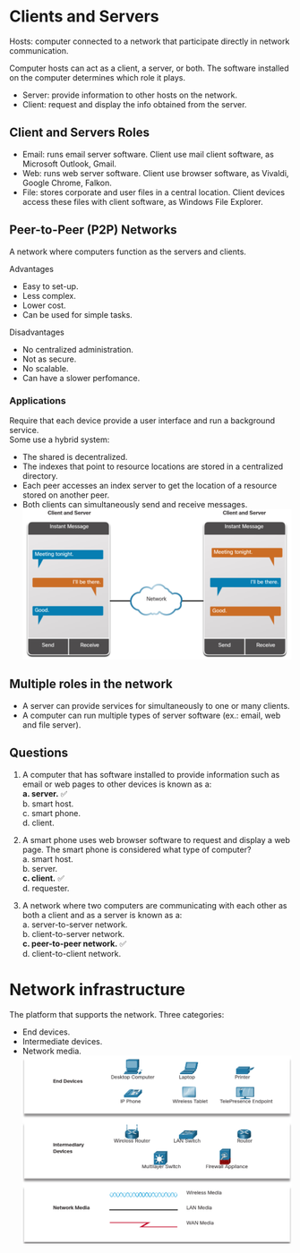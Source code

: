 # Clients and Servers
Hosts: computer connected to a network that participate directly in network communication.  

Computer hosts can act as a client, a server, or both.
The software installed on the computer determines which role it plays.

- Server: provide information to other hosts on the network.
- Client: request and display the info obtained from the server.

## Client and Servers Roles
- Email: runs email server software. Client use mail client software, as Microsoft Outlook, Gmail.  
- Web: runs web server software. Client use browser software, as Vivaldi, Google Chrome, Falkon.  
- File: stores corporate and user files in a central location. Client devices access these files with client software, as Windows File Explorer.  

## Peer-to-Peer (P2P) Networks  
A network where computers function as the servers and clients.  

Advantages
- Easy to set-up.  
- Less complex.  
- Lower cost.  
- Can be used for simple tasks.  

Disadvantages
- No centralized administration.   
- Not as secure.  
- No scalable.  
- Can have a slower perfomance.  

### Applications
Require that each device provide a user interface and run a background service.  
Some use a hybrid system:
- The shared is decentralized.  
- The indexes that point to resource locations are stored in a centralized directory.  
- Each peer accesses an index server to get the location of a resource stored on another peer.  
- Both clients can simultaneously send and receive messages.  
![P2P example](images/p2p-hybrid.png)

## Multiple roles in the network
- A server can provide services for simultaneously to one or many clients.  
- A computer can run multiple types of server software (ex.: email, web and file server).  

## Questions
01. A computer that has software installed to provide information such as email or web pages to other devices is known as a:  
**a. server.** ✅    
b. smart host.  
c. smart phone.  
d. client.  

02. A smart phone uses web browser software to request and display a web page. The smart phone is considered what type of computer?  
a. smart host.  
b. server.  
**c. client.** ✅  
d. requester.  

03. A network where two computers are communicating with each other as both a client and as a server is known as a:  
a. server-to-server network.  
b. client-to-server network.  
**c. peer-to-peer network.** ✅  
d. client-to-client network.  

# Network infrastructure
The platform that supports the network. 
Three categories:  
- End devices.  
- Intermediate devices.  
- Network media.  
![infra](images/network-components.png)
